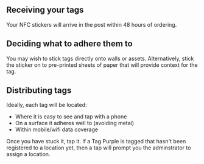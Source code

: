 ## Receiving your tags

Your NFC stickers will arrive in the post within 48 hours of ordering.

## Deciding what to adhere them to
You may wish to stick tags directly onto walls or assets. Alternatively, stick the sticker on to pre-printed sheets of paper that will provide context for the tag.

## Distributing tags
Ideally, each tag will be located:
- Where it is easy to see and tap with a phone
- On a surface it adheres well to (avoiding metal)
- Within mobile/wifi data coverage

Once you have stuck it, tap it.
If a Tag Purple is tagged that hasn't been registered to a location yet, then a tap will prompt you the adminstrator to assign a location.
<!--stackedit_data:
eyJoaXN0b3J5IjpbLTEzNDUxMjQ3LC00NDM3NDQwNjBdfQ==
-->